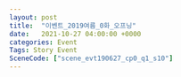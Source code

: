 ```yaml
---
layout: post
title:  "이벤트_2019여름_0화_오프닝"
date:   2021-10-27 04:00:00 +0000
categories: Event
Tags: Story Event
SceneCode: ["scene_evt190627_cp0_q1_s10"]
---
```

